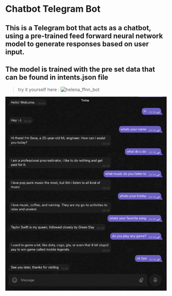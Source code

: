 # Chatbot Telegram Bot

## This is a Telegram bot that acts as a chatbot, using a pre-trained feed forward neural network model to generate responses based on user input.
## The model is trained with the pre set data that can be found in intents.json file

> try it yourself here : ![helena_ffnn_bot](static/t.me/helena_ffnn_bot)

![capture](static/FFNN.png)